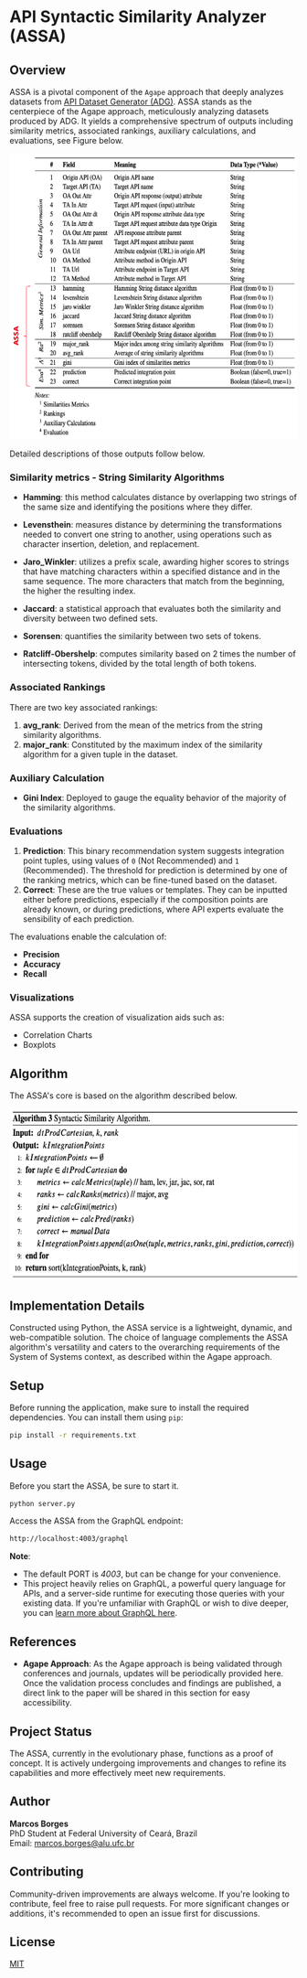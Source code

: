 # API Syntactic Similarity Analyzer (ASSA)

## Overview

ASSA is a pivotal component of the `Agape` approach that deeply analyzes datasets from [API Dataset Generator (ADG)](https://github.com/marcosborges1/api-dataset-generator-service). ASSA stands as the centerpiece of the Agape approach, meticulously analyzing datasets produced by ADG. It yields a comprehensive spectrum of outputs including similarity metrics, associated rankings, auxiliary calculations, and evaluations, see Figure below.

<img src="/images/assa_dataset.png" height="500"/>

Detailed descriptions of those outputs follow below.

### Similarity metrics - String Similarity Algorithms

- **Hamming**: this method calculates distance by overlapping two strings of the same size and identifying the positions where they differ.

- **Levensthein**: measures distance by determining the transformations needed to convert one string to another, using operations such as character insertion, deletion, and replacement.

- **Jaro_Winkler**: utilizes a prefix scale, awarding higher scores to strings that have matching characters within a specified distance and in the same sequence. The more characters that match from the beginning, the higher the resulting index.

- **Jaccard**: a statistical approach that evaluates both the similarity and diversity between two defined sets.

- **Sorensen**: quantifies the similarity between two sets of tokens.

- **Ratcliff-Obershelp**: computes similarity based on 2 times the number of intersecting tokens, divided by the total length of both tokens.

### Associated Rankings

There are two key associated rankings:

1. **avg_rank**: Derived from the mean of the metrics from the string similarity algorithms.
2. **major_rank**: Constituted by the maximum index of the similarity algorithm for a given tuple in the dataset.

### Auxiliary Calculation

- **Gini Index**: Deployed to gauge the equality behavior of the majority of the similarity algorithms.

### Evaluations

1. **Prediction**: This binary recommendation system suggests integration point tuples, using values of `0` (Not Recommended) and `1` (Recommended). The threshold for prediction is determined by one of the ranking metrics, which can be fine-tuned based on the dataset.
2. **Correct**: These are the true values or templates. They can be inputted either before predictions, especially if the composition points are already known, or during predictions, where API experts evaluate the sensibility of each prediction.

The evaluations enable the calculation of:

- **Precision**
- **Accuracy**
- **Recall**

### Visualizations

ASSA supports the creation of visualization aids such as:

- Correlation Charts
- Boxplots

## Algorithm

The ASSA's core is based on the algorithm described below.

<img src="/images/assa_algorithm.png" height="300"/>

## Implementation Details

Constructed using Python, the ASSA service is a lightweight, dynamic, and web-compatible solution. The choice of language complements the ASSA algorithm's versatility and caters to the overarching requirements of the System of Systems context, as described within the Agape approach.

## Setup

Before running the application, make sure to install the required dependencies. You can install them using `pip`:

```bash
pip install -r requirements.txt
```

## Usage

Before you start the ASSA, be sure to start it.

```bash
python server.py
```

Access the ASSA from the GraphQL endpoint:

```bash
http://localhost:4003/graphql
```

**Note**:

- The default PORT is _4003_, but can be change for your convenience.
- This project heavily relies on GraphQL, a powerful query language for APIs, and a server-side runtime for executing those queries with your existing data. If you're unfamiliar with GraphQL or wish to dive deeper, you can [learn more about GraphQL here](https://graphql.org/).

## References

- **Agape Approach**: As the Agape approach is being validated through conferences and journals, updates will be periodically provided here. Once the validation process concludes and findings are published, a direct link to the paper will be shared in this section for easy accessibility.

## Project Status

The ASSA, currently in the evolutionary phase, functions as a proof of concept. It is actively undergoing improvements and changes to refine its capabilities and more effectively meet new requirements.

## Author

**Marcos Borges**  
PhD Student at Federal University of Ceará, Brazil  
Email: [marcos.borges@alu.ufc.br](mailto:marcos.borges@alu.ufc.br)

## Contributing

Community-driven improvements are always welcome. If you're looking to contribute, feel free to raise pull requests. For more significant changes or additions, it's recommended to open an issue first for discussions.

## License

[MIT](https://choosealicense.com/licenses/mit/)
